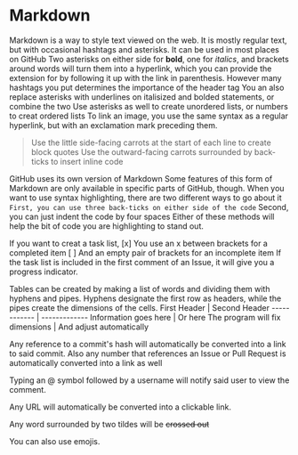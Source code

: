 # Markdown
Markdown is a way to style text viewed on the web. It is mostly regular text, but with occasional hashtags and asterisks.
It can be used in most places on GitHub
Two asterisks on either side for **bold**, one for *italics*, and brackets around words will turn them into a hyperlink, which you can provide the extension for by following it up with the link in parenthesis.
However many hashtags you put determines the importance of the header tag
You an also replace asterisks with underlines on italisized and bolded statements, or combine the two
Use asterisks as well to create unordered lists, or numbers to creat ordered lists
To link an image, you use the same syntax as a regular hyperlink, but with an exclamation mark preceding them.
>Use the little side-facing carrots
>at the start of each line
>to create block quotes
Use the outward-facing carrots surrounded by back-ticks to insert inline code

GitHub uses its own version of Markdown
Some features of this form of Markdown are only available in specific parts of GitHub, though.
When you want to use syntax highlighting, there are two different ways to go about it
```First, you can use three back-ticks on either side of the code```
        Second, you can just indent the code by four spaces
Either of these methods will help the bit of code you are highlighting to stand out.

If you want to creat a task list,
[x] You use an x between brackets for a completed item
[ ] And an empty pair of brackets for an incomplete item
If the task list is included in the first comment of an Issue, it will give you a progress indicator.

Tables can be created by making a list of words and dividing them with hyphens and pipes. Hyphens designate the first row as headers, while the pipes create the dimensions of the cells.
First Header | Second Header
------------ | -------------
Information goes here | Or here
The program will fix dimensions | And adjust automatically

Any reference to a commit's hash will automatically be converted into a link to said commit.
Also any number that references an Issue or Pull Request is automatically converted into a link as well

Typing an @ symbol followed by a username will notify said user to view the comment.

Any URL will automatically be converted into a clickable link.

Any word surrounded by two tildes will be ~~crossed out~~

You can also use emojis.
